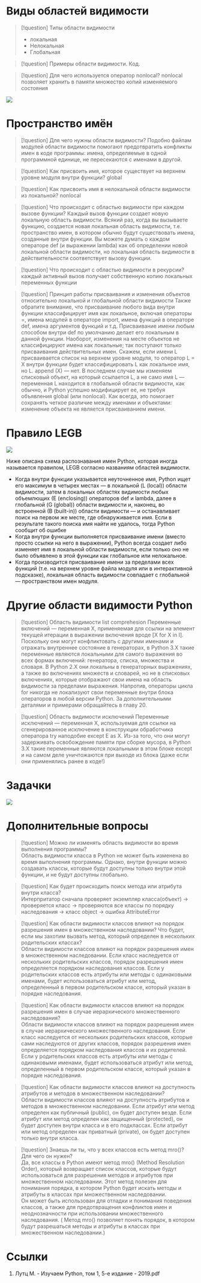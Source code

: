  # Виды областей видимости


>[!question] Типы области видимости
>* локальная
>* Нелокальная
>* Глобальная

>[!question] Примеры области видимости. Код.


>[!question] Для чего используется оператор nonlocal?
> nonlocal позволяет хранить в памяти множество копий изменяемого состояния

![](../../images/Pasted%20image%2020231114100328.png)


 # Пространство имён
 
>[!question] Для чего нужны области видимости?
>Подобно файлам модулей области видимости помогают предотвратить конфликты имен в коде программы: имена, определяемые в одной программной единице, не пересекаются с именами в другой.

>[!question] Как присвоить имя, которое существует на верхнем уровне модуля внутри функции?
>global

>[!question] Как присвоить имя в нелокальной области видимости из локальной?
>nonlocal

>[!question] Что происходит с областью видимости при каждом вызове функции?
> Каждый вызов функции создает новую локальную область видимости. Всякий раз, когда вы вызываете функцию, создается новая локальная область видимости, т.е. пространство имен, в котором обычно будут существовать имена, созданные внутри функции. Вы можете думать о каждом операторе def (и выражении lambda) как об определении новой локальной области видимости, но локальная область видимости в действительности соответствует вызову функции.

>[!question] Что происходит с областью видимости в рекурсии?
> каждый активный вызов получает собственную копию локальных переменных функции

>[!question] Принцип работы присваивания и изменения объектов относительно локальной и глобальной области видимости
>   Также обратите внимание, что присваивание любого вида внутри функции классифицирует имя как локальное, включая операторы =, имена модулей в операторе import, имена функций в операторе def, имена аргументов функций и т.д. Присваивание имени любым способом внутри def по умолчанию делает его локальным в данной функции.
>   Наоборот, изменения на месте объектов не классифицируют имена как локальные;
>   так поступают только присваивания действительных имен. Скажем, если имени L присваивается список на верхнем уровне модуля, то оператор L = X внутри функции будет классифицировать L как локальное имя, но L. append (X) — нет. В последнем случае мы изменяем списковый объект, на который ссылается L, а не само имя L — переменная L находится в глобальной области видимости, как обычно, и Python успешно модифицирует ее, не требуя объявления global (или nonlocal). Как всегда, это помогает сохранять четкое различие между именами и объектами: изменение объекта не является присваиванием имени.

# Правило LEGB
![](../../images/Pasted%20image%2020231114094444.png)

Ниже описана схема распознавания имен Python, которая иногда называется правилом, LEGB согласно названиям областей видимости.
- Когда внутри функции указывается неуточненное имя, Python ищет его максимум в четырех местах — в локальной (L (local)) области видимости, затем в локальных областях видимости любых объемлющих (Е (enclosing)) операторов def и lambda, далее в глобальной (G (global)) области видимости и, наконец, во встроенной (В (built-in)) области видимости — и останавливает поиск на первом же месте, где обнаруживается имя. Если в результате такого поиска имя найти не удалось, тогда Python сообщит об ошибке
- Когда внутри функции выполняется присваивание имени (вместо просто ссылки на него в выражении), Python всегда создает либо изменяет имя в локальной области видимости, если только оно не было объявлено в этой функции как глобальное или нелокальное.
- Когда производится присваивание имени за пределами всех функций (т.е. на верхнем уровне файла модуля или в интерактивной подсказке), локальная область видимости совпадает с глобальной — пространством имен модуля.

# Другие области видимости Python

> [!question] Область видимости list comprehesion
> Переменные включений — переменная X, применяемая для ссылки на элемент  текущей итерации в выражении включения вроде [X for X in I]. Поскольку  они могут конфликтовать с другими именами и отражать внутреннее состояние  в генераторах, в Python З.Х такие переменные являются локальными для самого  выражения во всех формах включений: генератора, списка, множества и словаря. В Python 2.Х они локальны в генераторных выражениях, а также во включениях множеств и словарей, но не в списковых включениях, которые отображают свои имена на область видимости за пределами выражения. Напротив,  операторы цикла for никогда не локализуют свои переменные внутри блока  операторов в любой версии Python. За дополнительными деталями и примерами обращайтесь в главу 20.

>[!question] Область видимости исключений
>Переменные исключений — переменная X, используемая для ссылки на сгенерированное исключение в конструкции обработчика оператора try наподобие except Е as X. Из-за того, что они могут задерживать освобождение памяти при сборке мусора, в Python З.Х такие переменные являются локальными в этом блоке except и на самом деле уничтожаются при выходе из блока (даже если они применялись ранее в коде!)


# Задачки

![](../../images/Pasted%20image%2020231114100523.png)

# Дополнительные вопросы

>[!question] Можно ли изменять область видимости во время выполнения программы?  
Область видимости класса в Python не может быть изменена во время выполнения программы. Однако, внутри функции можно создавать классы, которые будут доступны только внутри этой функции, и не будут доступны глобально.  
  
>[!question] Как будет происходить поиск метода или атрибута внутри класса?  
  Интерпритатор сначала проверяет экземпляр класса(объект) -> проверяется класс -> проверяются все классы по порядку наследования -> класс object -> ошибка AttributeError  
  
>[!question] Как области видимости классов влияют на порядок разрешения имен в множественном наследовании? Что будет, если мы захотим вызвать метод, который определен в нескольких родительских классах?  
  Области видимости классов влияют на порядок разрешения имен в множественном наследовании. Если класс наследуется от нескольких родительских классов, порядок разрешения имен определяется порядком наследования классов. Если у родительских классов есть атрибуты или методы с одинаковыми именами, будет использоваться атрибут или метод, определенный в первом родительском классе, который указан в порядке наследования.  
  
>[!question] Как области видимости классов влияют на порядок разрешения имен в случае иерархического множественного наследования?  
Области видимости классов влияют на порядок разрешения имен в случае иерархического множественного наследования. Если класс наследуется от нескольких родительских классов, которые сами наследуются от других классов, порядок разрешения имен определяется порядком наследования классов и их родителей. Если у родительских классов есть атрибуты или методы с одинаковыми именами, будет использоваться атрибут или метод, определенный в первом родительском классе, который указан в порядке наследования.  
  
>[!question] Как области видимости классов влияют на доступность атрибутов и методов в множественном наследовании?  
Области видимости классов влияют на доступность атрибутов и методов в множественном наследовании. Если атрибут или метод определен как публичный (public), он будет доступен везде. Если атрибут или метод определен как защищенный (protected), он будет доступен внутри класса и в его подклассах. Если атрибут или метод определен как приватный (private), он будет доступен только внутри класса.  
  
>[!question] Знаешь ли ты, что у всех классов есть метод mro()? Для чего он нужен?  
Да, все классы в Python имеют метод mro() (Method Resolution Order), который возвращает список классов, которые будут использоваться для разрешения методов и атрибутов при множественном наследовании. Этот метод полезен для понимания порядка, в котором Python будет искать методы и атрибуты в классах при множественном наследовании.  
Он может быть использован для отладки и понимания поведения классов, а также для предотвращения конфликтов имен и неоднозначности при использовании множественного наследования. ( Метод mro() позволяет понять порядок, в котором будут разрешаться методы и атрибуты в классах при множественном наследовании.)

# Ссылки
1. Лутц М. - Изучаем Python, том 1, 5-е издание - 2019.pdf
